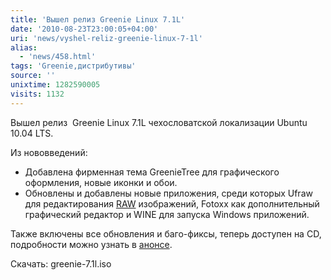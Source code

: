 ```yaml
---
title: 'Вышел релиз Greenie Linux 7.1L'
date: '2010-08-23T23:00:05+04:00'
uri: 'news/vyshel-reliz-greenie-linux-7-1l'
alias: 
  - 'news/458.html'
tags: 'Greenie,дистрибутивы'
source: ''
unixtime: 1282590005
visits: 1132
---
```

Вышел релиз  Greenie Linux 7.1L чехословатской локализации Ubuntu 10.04 LTS.

Из нововведений:

*   Добавлена фирменная тема GreenieTree для графического оформления, новые иконки и обои.
*   Обновлены и добавлены новые приложения, среди которых Ufraw для редактирования [RAW](http://ru.wikipedia.org/wiki/RAW_%28%D1%84%D0%BE%D1%80%D0%BC%D0%B0%D1%82_%D0%B4%D0%B0%D0%BD%D0%BD%D1%8B%D1%85%29 "RAW") изображений, Fotoxx как дополнительный графический редактор и WINE для запуска Windows приложений.

Также включены все обновления и баго-фиксы, теперь доступен на CD, подробности можно узнать в [анонсе](http://www.greenie.sk/forum.html?func=view&catid=30&id=3204 "Greenie Linux 7.1L").

Скачать: greenie-7.1l.iso
